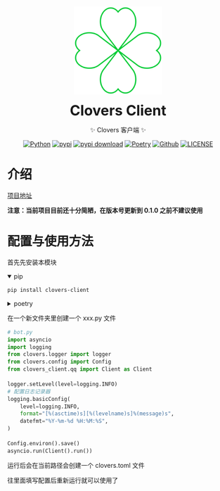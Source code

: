 <div align="center">
<a href="https://clovers-project.github.io/"><img src="./icon.svg" width="200" height="200" alt="clovers" /></a>

<b><font size="6">Clovers Client</font></b>

✨ Clovers 客户端 ✨

[![Python](https://img.shields.io/badge/Python-3.12+-blue.svg)](https://www.python.org/)
[![pypi](https://img.shields.io/pypi/v/clovers-client.svg)](https://pypi.python.org/pypi/clovers-client)
[![pypi download](https://img.shields.io/pypi/dm/clovers-client)](https://pypi.python.org/pypi/clovers-client)
[![Poetry](https://img.shields.io/endpoint?url=https://python-poetry.org/badge/v0.json)](https://python-poetry.org/)
[![Github](https://img.shields.io/badge/GitHub-Clovers-00CC33?logo=github)](https://github.com/clovers-project/clovers)
[![LICENSE](https://img.shields.io/github/license/clovers-project/clovers-client.svg)](https://github.com/clovers-project/clovers-client)

</div>

# 介绍

[项目地址](https://github.com/clovers-project/clovers-client)

**注意：当前项目目前还十分简陋，在版本号更新到 0.1.0 之前不建议使用**

# 配置与使用方法

首先先安装本模块

<details open>
<summary>pip</summary>

```bash
pip install clovers-client
```

</details>

<details>
<summary>poetry</summary>

```bash
poetry add clovers-client
```

</details>

在一个新文件夹里创建一个 xxx.py 文件

```python
# bot.py
import asyncio
import logging
from clovers.logger import logger
from clovers.config import Config
from clovers_client.qq import Client as Client

logger.setLevel(level=logging.INFO)
# 配置日志记录器
logging.basicConfig(
    level=logging.INFO,
    format="[%(asctime)s][%(levelname)s]%(message)s",
    datefmt="%Y-%m-%d %H:%M:%S",
)

Config.environ().save()
asyncio.run(Client().run())
```

运行后会在当前路径会创建一个 clovers.toml 文件

往里面填写配置后重新运行就可以使用了
